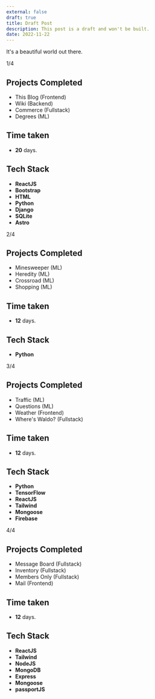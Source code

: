 ```yaml
---
external: false
draft: true
title: Draft Post
description: This post is a draft and won't be built.
date: 2022-11-22
---
```


It's a beautiful world out there.

1/4
## Projects Completed
- This Blog (Frontend)
- Wiki (Backend)
- Commerce (Fullstack)
- Degrees (ML)

## Time taken
- **20** days.

## Tech Stack
- **ReactJS**
- **Bootstrap**
- **HTML**
- **Python**
- **Django** 
- **SQLite**
- **Astro**

2/4
## Projects Completed
- Minesweeper (ML)
- Heredity (ML)
- Crossroad (ML)
- Shopping (ML)

## Time taken
- **12** days.

## Tech Stack
- **Python**

3/4
## Projects Completed
- Traffic (ML)
- Questions (ML)
- Weather (Frontend)
- Where's Waldo? (Fullstack)

## Time taken
- **12** days.

## Tech Stack
- **Python**
- **TensorFlow**
- **ReactJS**
- **Tailwind**
- **Mongoose**
- **Firebase**

4/4
## Projects Completed
- Message Board (Fullstack)
- Inventory (Fullstack)
- Members Only (Fullstack)
- Mail (Frontend)

## Time taken
- **12** days.

## Tech Stack
- **ReactJS**
- **Tailwind**
- **NodeJS**
- **MongoDB** 
- **Express**
- **Mongoose**
- **passportJS**

